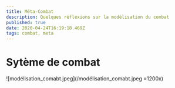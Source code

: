 ```yaml
---
title: Méta-Combat
description: Quelques réflexions sur la modélisation du combat
published: true
date: 2020-04-24T16:19:18.469Z
tags: combat, meta
---
```


# Sytème de combat
![modélisation_comabt.jpeg](/modélisation_comabt.jpeg =1200x)
